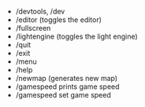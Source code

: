 * /devtools, /dev
* /editor (toggles the editor)
* /fullscreen
* /lightengine (toggles the light engine)
* /quit
* /exit
* /menu
* /help
* /newmap (generates new map)
* /gamespeed prints game speed
* /gamespeed <float> set game speed